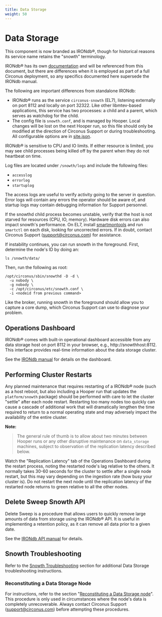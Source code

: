 ```yaml
---
title: Data Storage
weight: 50
---
```


# Data Storage

This component is now branded as IRONdb&reg;, though for historical reasons its
service name retains the "snowth" terminology.

IRONdb&reg; has its own
[documentation](/irondb/) and will be
referenced from this document, but there are differences when it is employed as
part of a full Circonus deployment, so any specifics documented here supersede
the IRONdb manual.

The following are important differences from standalone IRONdb:

 * IRONdb&reg; runs as the service `circonus-snowth` (EL7), listening
   externally on port 8112 and locally on port 32322.  Like other libmtev-based
   applications, this service has two processes: a child and a parent, which
   serves as watchdog for the child.
 * The config file is `snowth.conf`, and is managed by Hooper. Local changes
   will be lost on the next Hooper run, so this file should only be modified at
   the direction of Circonus Support or during troubleshooting. All
   configurable options are in
   [site.json](/circonus/on-premises/installation/installation#data_storage-attributes).

IRONdb&reg; is sensitive to CPU and IO limits. If either resource is limited,
you may see child processes being killed off by the parent when they do not
heartbeat on time.

Log files are located under `/snowth/logs` and include the following files:

 * `accesslog`
 * `errorlog`
 * `startuplog`

The access logs are useful to verify activity going to the server in question.
Error logs will contain any errors the operator should be aware of, and startup
logs may contain debugging information for Support personnel.

If the snowthd child process becomes unstable, verify that the host is not
starved for resources (CPU, IO, memory).  Hardware disk errors can also impact
snowth's performance. On EL7, install
[smartmontools](https://www.smartmontools.org/) and run `smartctl` on each
disk, looking for uncorrected errors. If in doubt, contact Circonus Support
(support@circonus.com) for assistance.

If instability continues, you can run snowth in the foreground.  First, determine the node's ID by doing an:
```
ls /snowth/data/
```

Then, run the following as root:
```
/opt/circonus/sbin/snowthd -D -d \
  -u nobody \
  -g nobody \
  -c /opt/circonus/etc/snowth.conf \
  -i <nodeid from previous command>
```

Like the broker, running snowth in the foreground should allow you to capture a core dump, which Circonus Support can use to diagnose your problem.

## Operations Dashboard

IRONdb&reg; comes with built-in operational dashboard accessible from any data
storage host on port 8112 in your browser, e.g., http://snowthhost:8112. This
interface provides real-time information about the data storage cluster.  

See the [IRONdb manual](/irondb/administration/operations)
for details on the dashboard.

## Performing Cluster Restarts

Any planned maintenance that requires restarting of a IRONdb&reg; node (such as
a host reboot, but also including a Hooper run that updates the
`platform/snowth` package) should be performed with care to let the cluster
"settle" after each node restart.  Restarting too many nodes too quickly can
cause a cascade of additional work that will dramatically lengthen the time
required to return to a normal operating state and may adversely impact the
availability of the entire cluster.

**Note:**
> The general rule of thumb is to allow about two minutes between Hooper runs
> or any other disruptive maintenance on `data_storage` machines, subject to
> observation of the replication latency described below.

Watch the "Replication Latency" tab of the Operations Dashboard during the restart process, noting the restarted node's lag relative to the others. It normally takes 30-60 seconds for the cluster to settle after a single node restart, but this may vary depending on the ingestion rate (how busy your cluster is).  Do not restart the next node until the replication latency of the restarted node returns to green relative to all the other nodes.

## Delete Sweep Snowth API

Delete Sweep is a procedure that allows users to quickly remove large amounts
of data from storage using the IRONdb&reg; API. It is useful in implementing a
retention policy, as it can remove all data prior to a given date.

See the [IRONdb API manual](/circonus/on-premises/roles-services/data-storage#delete-sweep-snowth-api)
for details.

## Snowth Troubleshooting

Refer to the [Snowth
Troubleshooting](/circonus/on-premises/troubleshooting/#snowth-troubleshooting) section for
additional Data Storage troubleshooting instructions.

### Reconstituting a Data Storage Node

For instructions, refer to the section "[Reconstituting a Data Storage node](/circonus/on-premises/reconstituting-a-snowth-node)". This procedure is only used in
circumstances where the node's data is completely unrecoverable. Always contact Circonus Support (support@circonus.com) before attempting these procedures.
